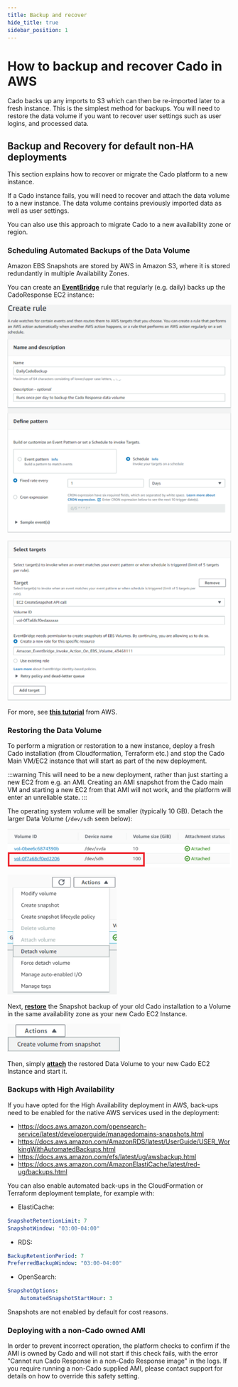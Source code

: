 ```yaml
---
title: Backup and recover
hide_title: true
sidebar_position: 1
---
```



# How to backup and recover Cado in AWS

Cado backs up any imports to S3 which can then be re-imported later to a fresh instance. This is the simplest method for backups.
You will need to restore the data volume if you want to recover user settings such as user logins, and processed data.

## Backup and Recovery for default non-HA deployments
This section explains how to recover or migrate the Cado platform to a new instance.

If a Cado instance fails, you will need to recover and attach the data volume to a new instance. The data volume contains previously imported data as well as user settings.

You can also use this approach to migrate Cado to a new availability zone or region.

### Scheduling Automated Backups of the Data Volume
Amazon EBS Snapshots are stored by AWS in Amazon S3, where it is stored redundantly in multiple Availability Zones.

You can create an **[EventBridge](https://us-west-2.console.aws.amazon.com/events/home)** rule that regularly (e.g. daily) backs up the CadoResponse EC2 instance:

![AWS Backup 1](/img/aws-backup-1.png)

![AWS Backup 2](/img/aws-backup-2.png)

For more, see **[this tutorial](https://docs.aws.amazon.com/eventbridge/latest/userguide/eb-scheduled-snapshot.html)** from AWS.

### Restoring the Data Volume 
To perform a migration or restoration to a new instance, deploy a fresh Cado installation (from Cloudformation, Terraform etc.) and stop the Cado Main VM/EC2 instance that will start as part of the new deployment.

:::warning
This will need to be a new deployment, rather than just starting a new EC2 from e.g. an AMI. Creating an AMI snapshot from the Cado main VM and starting a new EC2 from that AMI will not work, and the platform will enter an unreliable state.
:::

The operating system volume will be smaller (typically 10 GB). Detach the larger Data Volume (`/dev/sdh` seen below):

![AWS Backup 3](/img/aws-backup-3.png)

![AWS Backup 4](/img/aws-backup-4.png)

Next, **[restore](https://docs.aws.amazon.com/prescriptive-guidance/latest/backup-recovery/restore.html)** the Snapshot backup of your old Cado installation to a Volume in the same availability zone as your new Cado EC2 Instance.

![AWS Backup 5](/img/aws-backup-5.png)

Then, simply **[attach](https://docs.aws.amazon.com/AWSEC2/latest/UserGuide/ebs-attaching-volume.html)** the restored Data Volume to your new Cado EC2 Instance and start it.

### Backups with High Availability
If you have opted for the High Availability deployment in AWS, back-ups need to be enabled for the native AWS services used in the deployment:
* https://docs.aws.amazon.com/opensearch-service/latest/developerguide/managedomains-snapshots.html
* https://docs.aws.amazon.com/AmazonRDS/latest/UserGuide/USER_WorkingWithAutomatedBackups.html
* https://docs.aws.amazon.com/efs/latest/ug/awsbackup.html
* https://docs.aws.amazon.com/AmazonElastiCache/latest/red-ug/backups.html

You can also enable automated back-ups in the CloudFormation or Terraform deployment template, for example with:
- ElastiCache:
```yaml
SnapshotRetentionLimit: 7
SnapshotWindow: "03:00-04:00"
```
- RDS:
```yaml
BackupRetentionPeriod: 7
PreferredBackupWindow: "03:00-04:00"
```
- OpenSearch:
```yaml
SnapshotOptions:
    AutomatedSnapshotStartHour: 3
```

Snapshots are not enabled by default for cost reasons.

### Deploying with a non-Cado owned AMI
In order to prevent incorrect operation, the platform checks to confirm if the AMI is owned by Cado and will not start if this check fails, with the error "Cannot run Cado Response in a non-Cado Response image" in the logs. If you require running a non-Cado supplied AMI, please contact support for details on how to override this safety setting.
